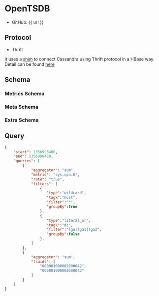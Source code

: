 # OpenTSDB

- GitHub: {{ url }}

## Protocol

- Thrift

It uses a [shim](https://github.com/OpenTSDB/asynccassandra) to connect Cassandra using Thrift protocol in a HBase way.
Detail can be found [here](http://opentsdb.net/docs/build/html/user_guide/backends/cassandra.html)

## Schema

### Metrics Schema

### Meta Schema

### Extra Schema

## Query

````json
{
    "start": 1356998400,
    "end": 1356998460,
    "queries": [
        {
            "aggregator": "sum",
            "metric": "sys.cpu.0",
            "rate": "true",
            "filters": [
                {
                   "type":"wildcard",
                   "tagk":"host",
                   "filter":"*",
                   "groupBy":true
                },
                {
                   "type":"literal_or",
                   "tagk":"dc",
                   "filter":"lga|lga1|lga2",
                   "groupBy":false
                },
            ]
        },
        {
            "aggregator": "sum",
            "tsuids": [
                "000001000002000042",
                "000001000002000043"
            ]
        }
    ]
}
````